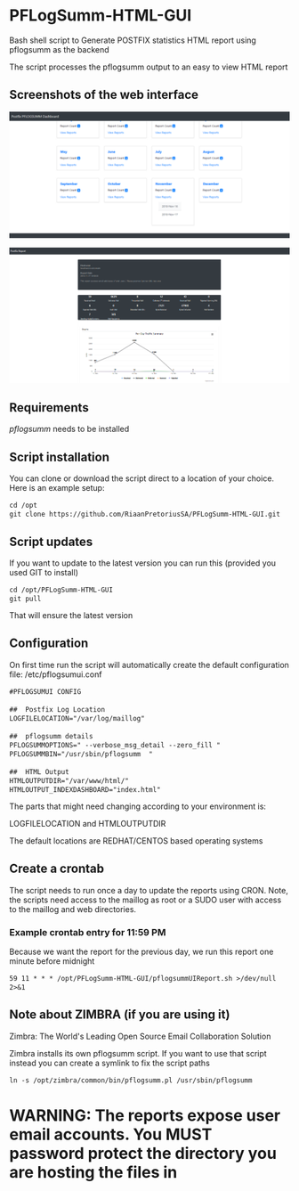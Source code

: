 # PFLogSumm-HTML-GUI
Bash shell script to Generate POSTFIX statistics HTML report using pflogsumm as the backend

The script processes the pflogsumm output to an easy to view HTML report

## Screenshots of the web interface

![Screenshot1](Screenshot1.png)

![Screenshot1](Screenshot2.png)


## Requirements 

*pflogsumm* needs to be installed

## Script installation

You can clone or download the script direct to a location of your choice. Here is an example setup:
```
cd /opt
git clone https://github.com/RiaanPretoriusSA/PFLogSumm-HTML-GUI.git
```

## Script updates

If you want to update to the latest version you can run this (provided you used GIT to install)

```
cd /opt/PFLogSumm-HTML-GUI
git pull
```

That will ensure the latest version


## Configuration

On first time run the script will automatically  create the default configuration file: /etc/pflogsumui.conf

```
#PFLOGSUMUI CONFIG

##  Postfix Log Location
LOGFILELOCATION="/var/log/maillog"

##  pflogsumm details
PFLOGSUMMOPTIONS=" --verbose_msg_detail --zero_fill "
PFLOGSUMMBIN="/usr/sbin/pflogsumm  "

##  HTML Output
HTMLOUTPUTDIR="/var/www/html/"
HTMLOUTPUT_INDEXDASHBOARD="index.html"

```

The parts that might need changing according to your environment  is:

LOGFILELOCATION and HTMLOUTPUTDIR

The default locations are REDHAT/CENTOS based operating systems

## Create a crontab 

The script needs to run once a day to update the reports using CRON. Note, the scripts need access to the maillog as root or a SUDO user with access to the maillog and web directories.

### Example crontab entry for 11:59 PM

Because we want the report for the previous day, we run this report one minute before midnight

```
59 11 * * * /opt/PFLogSumm-HTML-GUI/pflogsummUIReport.sh >/dev/null 2>&1
```
## Note about ZIMBRA (if you are using it)

Zimbra: The World's Leading Open Source Email Collaboration Solution

Zimbra installs its own pflogsumm script. If you want to use that script instead you can create a symlink to fix the script paths

```
ln -s /opt/zimbra/common/bin/pflogsumm.pl /usr/sbin/pflogsumm
```

# WARNING: The reports expose user email accounts. You MUST password protect the directory you are hosting the files in
